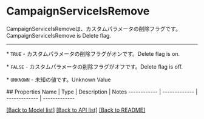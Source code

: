 # CampaignServiceIsRemove

<div lang=\"ja\">CampaignServiceIsRemoveは、カスタムパラメータの削除フラグです。</div> <div lang=\"en\">CampaignServiceIsRemove is Delete flag.</div> <hr> <p>* <code>TRUE</code> - <span lang=\"ja\">カスタムパラメータの削除フラグがオンです。</span><span lang=\"en\">Delete flag is on.</span></p> <p>* <code>FALSE</code> - <span lang=\"ja\">カスタムパラメータの削除フラグがオフです。</span><span lang=\"en\">Delete flag is off.</span></p> <p>* <code>UNKNOWN</code> - <span lang=\"ja\">未知の値です。</span><span lang=\"en\">Unknown Value</span></p> 
## Properties
Name | Type | Description | Notes
------------ | ------------- | ------------- | -------------

[[Back to Model list]](../README.md#documentation-for-models) [[Back to API list]](../README.md#documentation-for-api-endpoints) [[Back to README]](../README.md)


